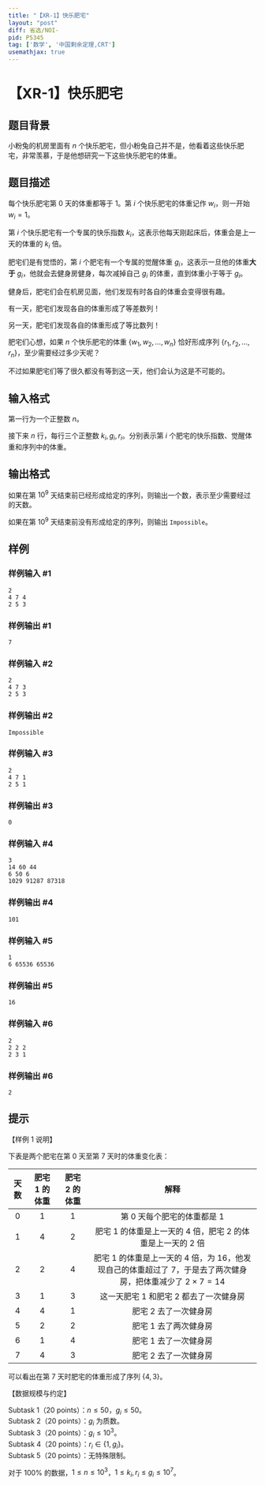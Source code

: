 ```yaml
---
title: "【XR-1】快乐肥宅"
layout: "post"
diff: 省选/NOI-
pid: P5345
tag: ['数学', '中国剩余定理,CRT']
usemathjax: true
---
```


# 【XR-1】快乐肥宅
## 题目背景

小粉兔的机房里面有 $n$ 个快乐肥宅，但小粉兔自己并不是，他看着这些快乐肥宅，非常羡慕，于是他想研究一下这些快乐肥宅的体重。
## 题目描述

每个快乐肥宅第 $0$ 天的体重都等于 $1$。第 $i$ 个快乐肥宅的体重记作 $w_i$，则一开始 $w_i = 1$。

第 $i$ 个快乐肥宅有一个专属的快乐指数 $k_i$，这表示他每天刚起床后，体重会是上一天的体重的 $k_i$ 倍。

肥宅们是有觉悟的，第 $i$ 个肥宅有一个专属的觉醒体重 $g_i$，这表示一旦他的体重**大于** $g_i$，他就会去健身房健身，每次减掉自己 $g_i$ 的体重，直到体重小于等于 $g_i$。

健身后，肥宅们会在机房见面，他们发现有时各自的体重会变得很有趣。

有一天，肥宅们发现各自的体重形成了等差数列！

另一天，肥宅们发现各自的体重形成了等比数列！

肥宅们心想，如果 $n$ 个快乐肥宅的体重 $\{w_1, w_2, \ldots, w_n\}$ 恰好形成序列 $\{r_1, r_2, \ldots, r_n\}$，至少需要经过多少天呢？

不过如果肥宅们等了很久都没有等到这一天，他们会认为这是不可能的。
## 输入格式

第一行为一个正整数 $n$。

接下来 $n$ 行，每行三个正整数 $k_i, g_i, r_i$。分别表示第 $i$ 个肥宅的快乐指数、觉醒体重和序列中的体重。
## 输出格式

如果在第 $10^9$ 天结束前已经形成给定的序列，则输出一个数，表示至少需要经过的天数。

如果在第 $10^9$ 天结束前没有形成给定的序列，则输出 `Impossible`。
## 样例

### 样例输入 #1
```
2
4 7 4
2 5 3
```
### 样例输出 #1
```
7
```
### 样例输入 #2
```
2
4 7 3
2 5 3
```
### 样例输出 #2
```
Impossible
```
### 样例输入 #3
```
2
4 7 1
2 5 1
```
### 样例输出 #3
```
0
```
### 样例输入 #4
```
3
14 60 44
6 50 6
1029 91287 87318
```
### 样例输出 #4
```
101
```
### 样例输入 #5
```
1
6 65536 65536
```
### 样例输出 #5
```
16
```
### 样例输入 #6
```
2
2 2 2
2 3 1

```
### 样例输出 #6
```
2

```
## 提示

【样例 $1$ 说明】

下表是两个肥宅在第 $0$ 天至第 $7$ 天时的体重变化表：

| 天数 | 肥宅 $1$ 的体重 | 肥宅 $2$ 的体重 | 解释 |
| :--: | :--: | :--: | :--: |
| $0$ | $1$ | $1$ | 第 $0$ 天每个肥宅的体重都是 $1$ |
| $1$ | $4$ | $2$ | 肥宅 $1$ 的体重是上一天的 $4$ 倍，肥宅 $2$ 的体重是上一天的 $2$ 倍 |
| $2$ | $2$ | $4$ | 肥宅 $1$ 的体重是上一天的 $4$ 倍，为 $16$，他发现自己的体重超过了 $7$，于是去了两次健身房，把体重减少了 $2\times 7=14$ |
| $3$ | $1$ | $3$ | 这一天肥宅 $1$ 和肥宅 $2$ 都去了一次健身房 |
| $4$ | $4$ | $1$ | 肥宅 $2$ 去了一次健身房 |
| $5$ | $2$ | $2$ | 肥宅 $1$ 去了两次健身房 |
| $6$ | $1$ | $4$ | 肥宅 $1$ 去了一次健身房 |
| $7$ | $4$ | $3$ | 肥宅 $2$ 去了一次健身房 |

可以看出在第 $7$ 天时肥宅的体重形成了序列 $\{4, 3\}$。

【数据规模与约定】

Subtask 1（20 points）：$n \le 50$，$g_i \le 50$。  
Subtask 2（20 points）：$g_i$ 为质数。  
Subtask 3（20 points）：$g_i \le 10^3$。  
Subtask 4（20 points）：$r_i \in \{1, g_i\}$。  
Subtask 5（20 points）：无特殊限制。

对于 $100\%$ 的数据，$1 \le n \le 10^3$，$1 \le k_i, r_i \le g_i \le 10^7$。
